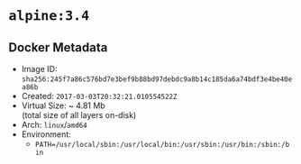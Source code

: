# `alpine:3.4`

## Docker Metadata

- Image ID: `sha256:245f7a86c576bd7e3bef9b88bd97debdc9a8b14c185da6a74bdf3e4be40ea86b`
- Created: `2017-03-03T20:32:21.010554522Z`
- Virtual Size: ~ 4.81 Mb  
  (total size of all layers on-disk)
- Arch: `linux`/`amd64`
- Environment:
  - `PATH=/usr/local/sbin:/usr/local/bin:/usr/sbin:/usr/bin:/sbin:/bin`
